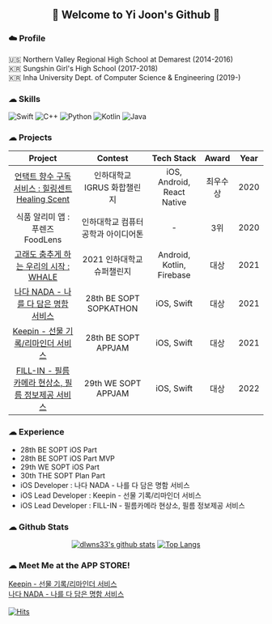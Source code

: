 ## <center>🦦 Welcome to Yi Joon's Github 🦦️</center>

### ☁️ Profile
🇺🇸 Northern Valley Regional High School at Demarest (2014-2016)<br>
🇰🇷 Sungshin Girl's High School (2017-2018)<br>
🇰🇷 Inha University Dept. of Computer Science & Engineering (2019-)<br>

### ☁ Skills
<img alt="Swift" src ="https://img.shields.io/badge/Swift-F05138.svg?&style=for-the-badge&logo=Swift&logoColor=white"/> <img alt="C++" src ="https://img.shields.io/badge/C++-00599C.svg?&style=for-the-badge&logo=C%2B%2B&logoColor=white"/>
<img alt="Python" src ="https://img.shields.io/badge/Python-3776AB.svg?&style=for-the-badge&logo=Python&logoColor=white"/>
<img alt="Kotlin" src ="https://img.shields.io/badge/Kotlin-7F52FF.svg?&style=for-the-badge&logo=Kotlin&logoColor=white"/>
<img alt="Java" src ="https://img.shields.io/badge/Java-007396.svg?&style=for-the-badge&logo=Java&logoColor=white"/>

### ☁ Projects
| Project | Contest | Tech Stack | Award | Year |
|:-------:|:-------:|:----------:|:-----:|:----:|
|[언택트 향수 구독 서비스 : 힐링센트 Healing Scent](https://github.com/dlwns33/2020HealingScent)|인하대학교 IGRUS 화합챌린지|iOS, Android, React Native|최우수상|2020|
|식품 알리미 앱 : 푸렌즈 FoodLens|인하대학교 컴퓨터공학과 아이디어톤|-|3위|2020|
|[고래도 춤추게 하는 우리의 시작 : WHALE](https://github.com/dlwns33/Team_ULI)|2021 인하대학교 슈퍼챌린지|Android, Kotlin, Firebase|대상|2021|
|[나다 NADA - 나를 다 담은 명함 서비스](https://github.com/TeamNADA/NADA-iOS-ForRelease)|28th BE SOPT SOPKATHON|iOS, Swift|대상|2021|
|[Keepin - 선물 기록/리마인더 서비스](https://github.com/TeamKeepin/Keepin-iOS)|28th BE SOPT APPJAM|iOS, Swift|대상|2021|
|[FILL-IN - 필름카메라 현상소, 필름 정보제공 서비스](https://github.com/TeamFILL-IN/Fill-iOS)|29th WE SOPT APPJAM|iOS, Swift|대상|2022|

### ☁ Experience
- 28th BE SOPT iOS Part
- 28th BE SOPT iOS Part MVP
- 29th WE SOPT iOS Part
- 30th THE SOPT Plan Part
- iOS Developer : 나다 NADA - 나를 다 담은 명함 서비스
- iOS Lead Developer : Keepin - 선물 기록/리마인더 서비스
- iOS Lead Developer : FILL-IN - 필름카메라 현상소, 필름 정보제공 서비스

### ☁ Github Stats

<div align=center>

[![dlwns33's github stats](https://github-readme-stats.vercel.app/api?username=dlwns33&show_icons=true&theme=react)](https://github.com/dlwns33/github-readme-stats)
[![Top Langs](https://github-readme-stats.vercel.app/api/top-langs/?username=dlwns33&langs_count=5&layout=compact&theme=react)](https://github.com/anuraghazra/github-readme-stats)

</div>

### ☁ Meet Me at the APP STORE!
[Keepin - 선물 기록/리마인더 서비스](https://apps.apple.com/kr/app/keepin-%EC%84%A0%EB%AC%BC-%EA%B8%B0%EB%A1%9D-%EB%A6%AC%EB%A7%88%EC%9D%B8%EB%8D%94-%EC%84%9C%EB%B9%84%EC%8A%A4/id1589579894)<br>
[나다 NADA - 나를 다 담은 명함 서비스](https://apps.apple.com/kr/app/%EB%82%98%EB%8B%A4-nada-%EB%82%98%EB%A5%BC-%EB%8B%A4-%EB%8B%B4%EC%9D%80-%EB%AA%85%ED%95%A8-%EC%84%9C%EB%B9%84%EC%8A%A4/id1600711887)<br>
<br>
[![Hits](https://hits.seeyoufarm.com/api/count/incr/badge.svg?url=https%3A%2F%2Fgithub.com%2Fdlwns33&count_bg=%2367B4F5&title_bg=%23A0A0A0&icon=github.svg&icon_color=%23FFFFFF&title=hits&edge_flat=false)](https://hits.seeyoufarm.com)
